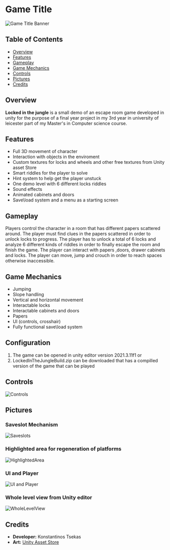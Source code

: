 ﻿


# Game Title

![Game Title Banner](https://github.com/kostastsekas1/Platformer2DGame/blob/master/Pictures/MainScreen.png)

## Table of Contents
- [Overview](#overview)
- [Features](#features)
- [Gameplay](#gameplay)
- [Game Mechanics](#game-mechanics)
- [Controls](#controls)
- [Pictures](#pictures)
- [Credits](#credits)

## Overview
**Locked in the jungle** is a small demo of an escape room game developed in unity for the purpose of a final year project in my 3rd year in university of leicester part of my Master's  in Computer science course.


## Features
- Full 3D movement of character
- Interaction with objects in the enviroment
- Custom textures for locks and wheels and other free textures from Unity asset Store
- Smart riddles for the player to solve
- Hint system to help get the player unstuck 
- One demo level with 6 different locks riddles
- Sound effects
- Animated cabinets and doors
- Save\load system and a menu as a starting screen

## Gameplay
Players control the character in a room that has different papers scattered around. The player must find clues in the papers scattered in order to unlock locks to progress. The player has to unlock a total of 6 locks and analyze 6 different kinds of riddles in order to finally escape the room and finish the game. The player can interact with  papers ,doors, drawer cabinets and locks. The player can move, jump and crouch in order to reach spaces otherwise inaccessible.

## Game Mechanics
- Jumping 
- Slope handling
- Vertical and horizontal movement
- Interactable locks
- Interactable cabinets and doors
- Papers
- UI (controls, crosshair)
- Fully functional save\load system

## Configuration
1. The game can be opened  in unity editor  version 2021.3.11f1
or
2. LockedInTheJungleBuild.zip can be downloaded that has a compilled version of the game that can be  played

## Controls

![Controls](https://github.com/kostastsekas1/Platformer2DGame/blob/master/Pictures/Controls.png)
## Pictures

### Saveslot Mechanism
![Saveslots](https://github.com/kostastsekas1/Platformer2DGame/blob/master/Pictures/Saveslots.png)
### Highlighted area for regeneration of platforms
![HighlightedArea](https://github.com/kostastsekas1/Platformer2DGame/blob/master/Pictures/HighlightedArea.png)
### UI and Player
![ UI and Player](https://github.com/kostastsekas1/Platformer2DGame/blob/master/Pictures/Ui%26player.png)
### Whole level view from Unity editor

![WholeLevelView](https://github.com/kostastsekas1/Platformer2DGame/blob/master/Pictures/WholeLevelView.png)

## Credits
- **Developer:** Konstantinos Tsekas
- **Art:** [Unity Asset Store](https://assetstore.unity.com/)

